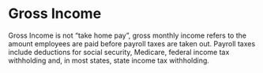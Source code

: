 ---
---

# Gross Income

Gross Income is not “take home pay”, gross monthly income refers to the amount employees are paid before payroll taxes are taken out. Payroll taxes include deductions for social security, Medicare, federal income tax withholding and, in most states, state income tax withholding.
